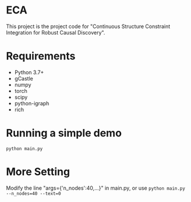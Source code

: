 # ECA
This project is the project code for "Continuous Structure Constraint Integration for Robust Causal Discovery".

# Requirements
- Python 3.7+
- gCastle
- numpy
- torch
- scipy
- python-igraph
- rich
# Running a simple demo
`python main.py`
# More Setting
Modify the line "args={'n_nodes':40,...}" in main.py, or use 
`python main.py --n_nodes=40 --text=0`
